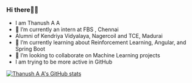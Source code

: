 ### Hi there👋👋

- I am Thanush A A 
- 🔭 I’m currently an intern at FBS , Chennai
- Alumni of Kendriya Vidyalaya, Nagercoil and TCE, Madurai
- 🌱 I’m currently learning about Reinforcement Learning, Angular, and Spring Boot
- 👯 I’m looking to collaborate on Machine Learning projects
- I am trying to be more active in GitHub 

[![Thanush A A's GitHub stats](https://github-readme-stats.vercel.app/api?username=aathanush)](https://github.com/anuraghazra/github-readme-stats)
